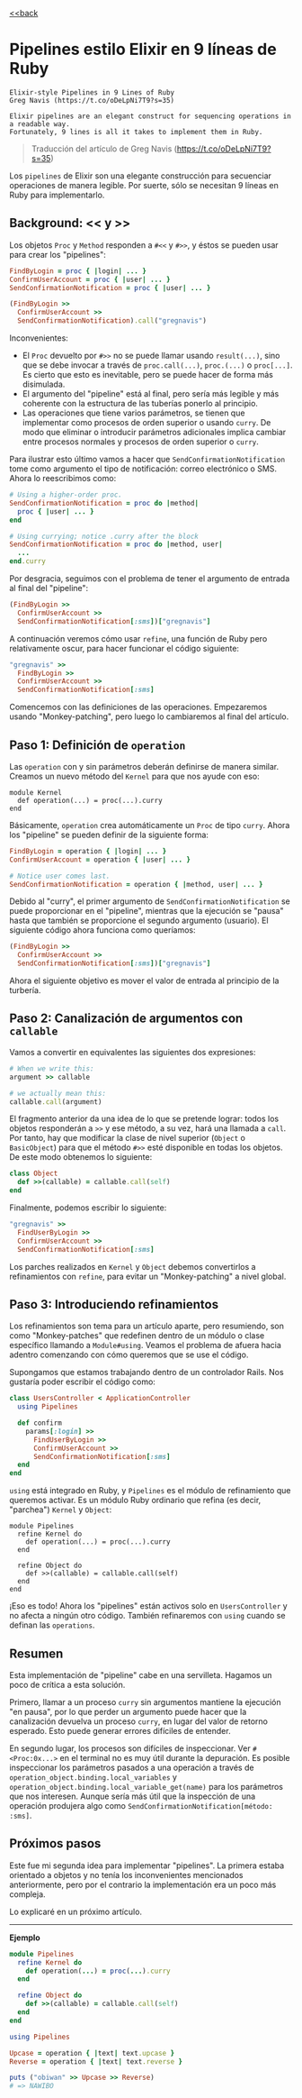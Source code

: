 [<<back](../README.md)

# Pipelines estilo Elixir en 9 líneas de Ruby

```
Elixir-style Pipelines in 9 Lines of Ruby
Greg Navis (https://t.co/oDeLpNi7T9?s=35)

Elixir pipelines are an elegant construct for sequencing operations in a readable way.
Fortunately, 9 lines is all it takes to implement them in Ruby.
```

> Traducción del artículo de Greg Navis (https://t.co/oDeLpNi7T9?s=35)

Los `pipelines` de Elixir son una elegante construcción para secuenciar operaciones de manera legible. Por suerte, sólo se necesitan 9 líneas en Ruby para implementarlo.

## Background: << y >>

Los objetos `Proc` y `Method` responden a `#<<` y `#>>`, y éstos se pueden usar para crear los "pipelines":

```ruby
FindByLogin = proc { |login| ... }
ConfirmUserAccount = proc { |user| ... }
SendConfirmationNotification = proc { |user| ... }

(FindByLogin >>
  ConfirmUserAccount >>
  SendConfirmationNotification).call("gregnavis")
```

Inconvenientes:

* El `Proc` devuelto por `#>>` no se puede llamar usando `result(...)`, sino que se debe invocar a través de `proc.call(...)`, `proc.(...)` o `proc[...]`. Es cierto que esto es inevitable, pero se puede hacer de forma más disimulada.
* El argumento del "pipeline" está al final, pero sería más legible y más coherente con la estructura de las tuberías ponerlo al principio.
* Las operaciones que tiene varios parámetros, se tienen que implementar como procesos de orden superior o usando `curry`. De modo que eliminar o introducir parámetros adicionales implica cambiar entre procesos normales y procesos de orden superior o `curry`.

Para ilustrar esto último vamos a hacer que `SendConfirmationNotification` tome como argumento el tipo de notificación: correo electrónico o SMS. Ahora lo reescribimos como:

```ruby
# Using a higher-order proc.
SendConfirmationNotification = proc do |method|
  proc { |user| ... }
end

# Using currying; notice .curry after the block
SendConfirmationNotification = proc do |method, user|
  ...
end.curry
```

Por desgracia, seguimos con el problema de tener el argumento de entrada al final del "pipeline":

```ruby
(FindByLogin >>
  ConfirmUserAccount >>
  SendConfirmationNotification[:sms])["gregnavis"]
```

A continuación veremos cómo usar `refine`, una función de Ruby pero relativamente oscur, para hacer funcionar el código siguiente:

```ruby
"gregnavis" >>
  FindByLogin >>
  ConfirmUserAccount >>
  SendConfirmationNotification[:sms]
```

Comencemos con las definiciones de las operaciones. Empezaremos usando "Monkey-patching", pero luego lo cambiaremos al final del artículo.

## Paso 1: Definición de `operation`

Las `operation` con y sin parámetros deberán definirse de manera similar. Creamos un nuevo método del `Kernel` para que nos ayude con eso:

```
module Kernel
  def operation(...) = proc(...).curry
end
```

Básicamente, `operation` crea automáticamente un `Proc` de tipo `curry`. Ahora los "pipeline" se pueden definir de la siguiente forma:

```ruby
FindByLogin = operation { |login| ... }
ConfirmUserAccount = operation { |user| ... }

# Notice user comes last.
SendConfirmationNotification = operation { |method, user| ... }
```

Debido al "curry", el primer argumento de `SendConfirmationNotification` se puede proporcionar en el "pipeline", mientras que la ejecución se "pausa" hasta que también se proporcione el segundo argumento (usuario). El siguiente código ahora funciona como queríamos:

```ruby
(FindByLogin >>
  ConfirmUserAccount >>
  SendConfirmationNotification[:sms])["gregnavis"]
```

Ahora el siguiente objetivo es mover el valor de entrada al principio de la turbería.

## Paso 2: Canalización de argumentos con `callable`

Vamos a convertir en equivalentes las siguientes dos expresiones:

```ruby
# When we write this:
argument >> callable

# we actually mean this:
callable.call(argument)
```

El fragmento anterior da una idea de lo que se pretende lograr: todos los objetos responderán a `>>` y ese método, a su vez, hará una llamada a `call`. Por tanto, hay que modificar la clase de nivel superior (`Object` o `BasicObject`) para que el método `#>>` esté disponible en todas los objetos. De este modo obtenemos lo siguiente:

```Ruby
class Object
  def >>(callable) = callable.call(self)
end
```

Finalmente, podemos escribir lo siguiente:

```ruby
"gregnavis" >>
  FindUserByLogin >>
  ConfirmUserAccount >>
  SendConfirmationNotification[:sms]
```

Los parches realizados en `Kernel` y `Object` debemos convertirlos a refinamientos con `refine`, para evitar un "Monkey-patching" a nivel global.

## Paso 3: Introduciendo refinamientos

Los refinamientos son tema para un artículo aparte, pero resumiendo, son como "Monkey-patches" que redefinen dentro de un módulo o clase específico llamando a `Module#using`. Veamos el problema de afuera hacia adentro comenzando con cómo queremos que se use el código.

Supongamos que estamos trabajando dentro de un controlador Rails. Nos gustaría poder escribir el código como:

```ruby
class UsersController < ApplicationController
  using Pipelines

  def confirm
    params[:login] >>
      FindUserByLogin >>
      ConfirmUserAccount >>
      SendConfirmationNotification[:sms]
  end
end
```

`using` está integrado en Ruby, y `Pipelines` es el módulo de refinamiento que queremos activar. Es un módulo Ruby ordinario que refina (es decir, "parchea") `Kernel` y `Object`:

```
module Pipelines
  refine Kernel do
    def operation(...) = proc(...).curry
  end

  refine Object do
    def >>(callable) = callable.call(self)
  end
end
```

¡Eso es todo! Ahora los "pipelines" están activos solo en `UsersController` y no afecta a ningún otro código. También refinaremos con `using` cuando se definan las `operations`.

## Resumen

Esta implementación de "pipeline" cabe en una servilleta. Hagamos un poco de crítica a esta solución.

Primero, llamar a un proceso `curry` sin argumentos mantiene la ejecución "en pausa", por lo que perder un argumento puede hacer que la canalización devuelva un proceso `curry`, en lugar del valor de retorno esperado. Esto puede generar errores difíciles de entender.

En segundo lugar, los procesos son difíciles de inspeccionar. Ver `#<Proc:0x...>` en el terminal no es muy útil durante la depuración. Es posible inspeccionar los parámetros pasados a una operación a través de `operation_object.binding.local_variables` y `operation_object.binding.local_variable_get(name)` para los parámetros que nos interesen. Aunque sería más útil que la inspección de una operación produjera algo como `SendConfirmationNotification[método: :sms]`.

## Próximos pasos

Este fue mi segunda idea para implementar "pipelines". La primera estaba orientado a objetos y no tenía los inconvenientes mencionados anteriormente, pero por el contrario la implementación era un poco más compleja.

Lo explicaré en un próximo artículo.

----

**Ejemplo**

```ruby
module Pipelines
  refine Kernel do
    def operation(...) = proc(...).curry
  end

  refine Object do
    def >>(callable) = callable.call(self)
  end
end

using Pipelines

Upcase = operation { |text| text.upcase }
Reverse = operation { |text| text.reverse }

puts ("obiwan" >> Upcase >> Reverse)
# => NAWIBO
```
